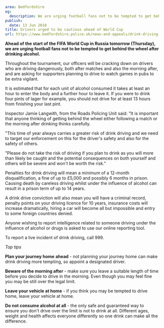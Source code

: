 ```yaml
area: Bedfordshire
og:
  description: We are urging football fans not to be tempted to get behind the wheel after drinking alcohol.
publish:
  date: 13 Jun 2018
title: Drivers urged to be cautious ahead of World Cup
url: https://www.bedfordshire.police.uk/news-and-appeals/drink-driving-worldcup-june18
```

**Ahead of the start of the FIFA World Cup in Russia tomorrow (Thursday), we are urging football fans not to be tempted to get behind the wheel after drinking alcohol.**

Throughout the tournament, our officers will be cracking down on drivers who are driving dangerously, both after matches and also the morning after, and are asking for supporters planning to drive to watch games in pubs to be extra vigilant.

It is estimated that for each unit of alcohol consumed it takes at least an hour to enter the body and a further hour to leave it. If you were to drink four pints of lager for example, you should not drive for at least 13 hours from finishing your last pint.

Inspector Jamie Langwith, from the Roads Policing Unit said: "It is important that anyone thinking of getting behind the wheel either following a match or the morning after drinking thinks carefully.

"This time of year always carries a greater risk of drink driving and we need to target our enforcement on this for the driver's safety and also for the safety of others.

"Please do not take the risk of driving if you plan to drink as you will more than likely be caught and the potential consequences on both yourself and others will be severe and won't be worth the risk."

Penalties for drink driving will mean a minimum of a 12-month disqualification, a fine of up to £5,000 and possibly 6 months in prison. Causing death by careless driving whilst under the influence of alcohol can result in a prison term of up to 14 years.

A drink drive conviction will also mean you will have a criminal record, penalty points on your driving licence for 10 years, insurance costs will increase dramatically, hiring a car will become all but impossible and entry to some foreign countries denied.

Anyone wishing to report intelligence related to someone driving under the influence of alcohol or drugs is asked to use our online reporting tool.

To report a live incident of drink driving, call 999.

_Top tips_

**Plan your journey home** **ahead** - not planning your journey home can make drink driving more tempting, so appoint a designated driver.

**Beware of the morning after** - make sure you leave a suitable length of time before you decide to drive in the morning. Even though you may feel fine you may be still over the legal limit.

**Leave your vehicle at home** - if you think you may be tempted to drive home, leave your vehicle at home.

**Do not consume alcohol at all** - the only safe and guaranteed way to ensure you don't drive over the limit is not to drink at all. Different ages, weight and health affects everyone differently so one drink can make all the difference.

